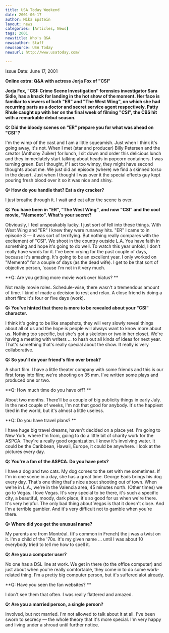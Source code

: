 ```yaml
---
title: USA Today Weekend
date: 2001-06-17
author: Mika Epstein
layout: news
categories: [Articles, News]
tags: 2001
newstitle: Who's Q&A  
newsauthor: Staff  
newssource: USA Today  
newsurl: http://www.usatoday.com/  

---
```


Issue Date: June 17, 2001

**Online extra: Q&A with actress Jorja Fox of "CSI"**

**Jorja Fox, "CSI: Crime Scene Investigation" forensics investigator Sara Sidle, has a knack for landing in the hot show of the moment. Her face is familiar to viewers of both "ER" and "The West Wing", on which she had recurring parts as a doctor and secret service agent respectively. Patty Rhule caught up with her on the final week of filming "CSI", the CBS hit with a remarkable debut season.**

**Q: Did the bloody scenes on "ER" prepare you for what was ahead on "CSI"?**  
  
I'm the wimp of the cast and I am a little squeamish. Just when I think it's going away, it's not. When I met (star and producer) Billy Petersen and the creator (Anthony Zuiker) for lunch, I sit down and order this delicious lunch and they immediately start talking about heads in popcorn containers. I was turning green. But I thought, if I act too wimpy, they might have second thoughts about me. We just did an episode (where) we find a skinned torso in the desert. Just when I thought I was over it the special effects guy kept pouring fresh blood over it so it was nice and shiny.

**Q: How do you handle that? Eat a dry cracker?**  
  
I just breathe through it. I wait and eat after the scene is over.

**Q: You have been in "ER", "The West Wing", and now "CSI" and the cool movie, "Memento". What's your secret?**

  
Obviously, I feel unspeakably lucky. I just sort of fell into these things. With West Wing and "ER" I knew they were runaway hits. "ER" I came to in episode 3 &#8212; it was sort of terrifying. But nothing really compares with the excitement of "CSI". We shoot in the country outside L.A. You have faith in something and hope it's going to do well. To watch this year unfold, I don't really have words for it. I've been crying for the past couple of days, because it's amazing. It's going to be an excellent year. I only worked on "Memento" for a couple of days (as the dead wife). I get to be that sort of objective person, 'cause I'm not in it very much.

**Q: Are you getting more movie work over hiatus? **

  
Not really movie roles. Schedule-wise, there wasn't a tremendous amount of time. I kind of made a decision to rest and relax. A close friend is doing a short film: it's four or five days (work).

**Q: You've hinted that there is more to be revealed about your "CSI" character.**

  
I think it's going to be like snapshots, they will very slowly reveal things about all of us and the hope is people will always want to know more about us. Nothing too specific, but she's got a skeleton or two in her closet. We're having a meeting with writers ... to hash out all kinds of ideas for next year. That's something that's really special about the show. It really is very collaborative.

**Q: So you'll do your friend's film over break?**  
  
A short film. I have a little theater company with some friends and this is our first foray into film; we're shooting on 35 mm. I've written some plays and produced one or two.

**Q: How much time do you have off? **

  
About two months. There'll be a couple of big publicity things in early July. In the next couple of weeks, I'm not that good for anybody. It's the happiest tired in the world, but it's almost a little useless.

**Q: Do you have travel plans? **  
  
I have huge big travel dreams, haven't decided on a place yet. I'm going to New York, where I'm from, going to do a little bit of charity work for the ASPCA. They're a really good organization. I know it's involving water. It could be the Caribbean, Hawaii, Europe, it could be anywhere. I look at the pictures every day.

**Q: You're a fan of the ASPCA. Do you have pets?**

  
I have a dog and two cats. My dog comes to the set with me sometimes. If I'm in one scene in a day, she has a great time. George Eads brings his dog every day. That's one thing that's nice about shooting out of town. When we're in L.A., we're in the Valencia area, 45 minutes north. (Other times) we go to Vegas. I love Vegas. It's very special to be there, it's such a specific city, a beautiful, moody, dark place, it's so good for us when we're there. It's very helpful. The only bad thing about Vegas is that it doesn't close. And I'm a terrible gambler. And it's very difficult not to gamble when you're there.

**Q: Where did you get the unusual name?**  
  
My parents are from Montr&eacute;al. (It's common in French) the j was a twist on it. I'm a child of the '70s. It's my given name ... until I was about 10 everybody tried to tell me how to spell it.

**Q: Are you a computer user?**

  
No one has a DSL line at work. We get in there (to the office computer) and just about when you're really comfortable, they come in to do some work-related thing. I'm a pretty big computer person, but it's suffered alot already.

**Q: Have you seen the fan websites? **  
  
I don't see them that often. I was really flattered and amazed.

**Q: Are you a married person, a single person?**

  
Involved, but not married. I'm not allowed to talk about it at all. I've been sworn to secrecy &#8212; the whole theory that it's more special. I'm very happy and living under a shroud until further notice.

